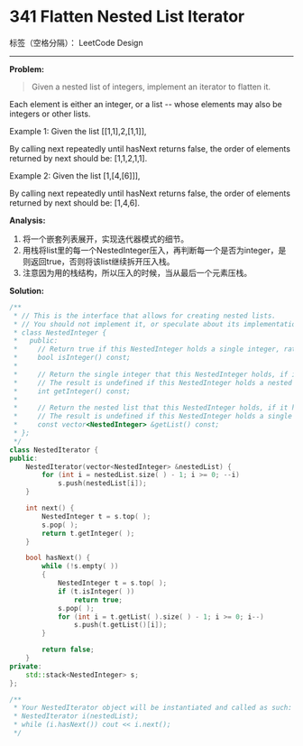 ﻿# 341 Flatten Nested List Iterator

标签（空格分隔）： LeetCode Design

---

**Problem:**
>   Given a nested list of integers, implement an iterator to flatten it.
>
Each element is either an integer, or a list -- whose elements may also be integers or other lists.
>
Example 1:
Given the list [[1,1],2,[1,1]],
>
By calling next repeatedly until hasNext returns false, the order of elements returned by next should be: [1,1,2,1,1].
>
Example 2:
Given the list [1,[4,[6]]],
>
By calling next repeatedly until hasNext returns false, the order of elements returned by next should be: [1,4,6].

**Analysis:**

 1. 将一个嵌套列表展开，实现迭代器模式的细节。
 2. 用栈将list里的每一个NestedInteger压入，再判断每一个是否为integer，是则返回true，否则将该list继续拆开压入栈。
 3. 注意因为用的栈结构，所以压入的时候，当从最后一个元素压栈。

**Solution:**
```cpp
/**
 * // This is the interface that allows for creating nested lists.
 * // You should not implement it, or speculate about its implementation
 * class NestedInteger {
 *   public:
 *     // Return true if this NestedInteger holds a single integer, rather than a nested list.
 *     bool isInteger() const;
 *
 *     // Return the single integer that this NestedInteger holds, if it holds a single integer
 *     // The result is undefined if this NestedInteger holds a nested list
 *     int getInteger() const;
 *
 *     // Return the nested list that this NestedInteger holds, if it holds a nested list
 *     // The result is undefined if this NestedInteger holds a single integer
 *     const vector<NestedInteger> &getList() const;
 * };
 */
class NestedIterator {
public:
    NestedIterator(vector<NestedInteger> &nestedList) {
        for (int i = nestedList.size( ) - 1; i >= 0; --i)
			s.push(nestedList[i]);
    }

    int next() {
       	NestedInteger t = s.top( );
		s.pop( );
		return t.getInteger( );
    }

    bool hasNext() {
        while (!s.empty( ))
		{
			NestedInteger t = s.top( );
			if (t.isInteger( ))
				return true;
			s.pop( );
			for (int i = t.getList( ).size( ) - 1; i >= 0; i--)
				s.push(t.getList()[i]);
		}

		return false;
    }
private:
	std::stack<NestedInteger> s;
};

/**
 * Your NestedIterator object will be instantiated and called as such:
 * NestedIterator i(nestedList);
 * while (i.hasNext()) cout << i.next();
 */
```
 
